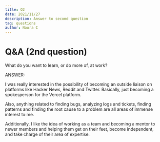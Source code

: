 ```yaml
---
title: Q2
date: 2021/11/27
description: Answer to second question
tag: questions
author: Noora C
---
```


# Q&A (2nd question)

What do you want to learn, or do more of, at work? 

ANSWER:

I was really interested in the possibility of becoming an outside liaison on platforms like Hacker News, Reddit and Twitter. 
Basically, just becoming a spokesperson for the Vercel platform. 

Also, anything related to finding bugs, analyzing logs and tickets, finding patterns and finding the root cause to a problem are
all areas of immense interest to me. 

Additionally, I like the idea of working as a team and becoming a mentor to newer members and helping them get on their feet, become 
independent, and take charge of their area of expertise. 
